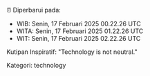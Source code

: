 ⏰ Diperbarui pada:
- WIB: Senin, 17 Februari 2025 00.22.26 UTC
- WITA: Senin, 17 Februari 2025 01.22.26 UTC
- WIT: Senin, 17 Februari 2025 02.22.26 UTC

Kutipan Inspiratif:
"Technology is not neutral."


Kategori: technology

